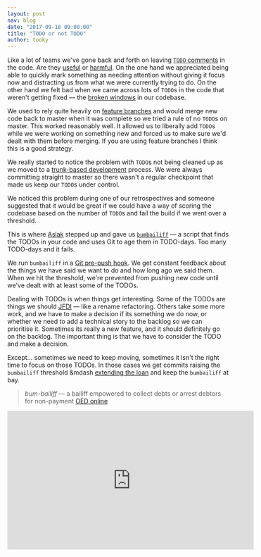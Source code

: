 ```yaml
---
layout: post
nav: blog
date: "2017-09-18 09:00:00"
title: "TODO or not TODO"
author: tooky
---
```


Like a lot of teams we've gone back and forth on leaving [`TODO`
comments][todo-comments] in the code.  Are they [useful][todo-useful] or
[harmful][todo-harmful]. On the one hand we appreciated being able to quickly
mark something as needing attention without giving it focus now and distracting
us from what we were currently trying to do.  On the other hand we felt bad when
we came across lots of `TODO`s in the code that weren't getting fixed &mdash;
the [broken windows][broken-windows] in our codebase.

We used to rely quite heavily on [feature branches][feature-branch] and would
merge new code back to master when it was complete so we tried a rule of no
`TODO`s on master. This worked reasonably well. It allowed us to liberally add
`TODO`s while we were working on something new and forced us to make sure we'd
dealt with them before merging. If you are using feature branches I think this
is a good strategy.

We really started to notice the problem with `TODO`s not being cleaned up as we
moved to a [trunk-based development][trunk-based] process. We were always
committing straight to master so there wasn't a regular checkpoint that made us
keep our `TODO`s under control.

We noticed this problem during one of our retrospectives and someone suggested
that it would be great if we could have a way of scoring the codebase based on
the number of `TODO`s and fail the build if we went over a threshold.

This is where [Aslak][aslak] stepped up and gave us [`bumbailiff`][bumbailiff] &mdash;
a script that finds the TODOs in your code and uses Git to age them in
TODO-days. Too many TODO-days and it fails.

We run `bumbailiff` in a [Git pre-push hook][pre-push]. We get constant feedback
about the things we have said we want to do and how long ago we said them. When
we hit the threshold, we're prevented from pushing new code until we've dealt
with at least some of the TODOs.

Dealing with TODOs is when things get interesting. Some of the TODOs are things
we should [JFDI][jfdi] &mdash; like a rename refactoring. Others take some more
work, and we have to make a decision if its something we do now, or whether we
need to add a technical story to the backlog so we can prioritise it. Sometimes
its really a new feature, and it should definitely go on the backlog. The
important thing is that we have to consider the TODO and make a decision.

Except... sometimes we need to keep moving, sometimes it isn't the right time to
focus on those TODOs. In those cases we get commits raising the `bumbailiff`
threshold &mdash [extending the loan][technical-debt] and keep the `bumbailiff`
at bay.

> *bum-bailiff* &mdash; a bailiff empowered to collect debts or arrest debtors
> for non-payment [OED online](bailiff)

<iframe width="560" height="315" src="https://www.youtube.com/embed/Jp5japiHAs4" frameborder="0" allowfullscreen></iframe>

[aslak]: https://twitter.com/aslak_hellesoy
[broken-windows]: https://en.wikipedia.org/wiki/Broken_windows_theory
[bumbailiff]: https://gist.github.com/tooky/f4b3ac4072a834fd5914b59a28ae86ff
[feature-branch]: https://martinfowler.com/bliki/FeatureBranch.html
[jfdi]: http://www.urbandictionary.com/define.php?term=JFDI
[pre-push]: https://git-scm.com/book/gr/v2/Customizing-Git-Git-Hooks
[technical-debt]: https://www.youtube.com/watch?v=Jp5japiHAs4
[todo-comments]: http://wiki.c2.com/?TodoComments
[todo-harmful]: http://wiki.c2.com/?TodoCommentsConsideredHarmful
[todo-useful]: http://wiki.c2.com/?TodoCommentsConsideredUseful
[trunk-based]: https://trunkbaseddevelopment.com/
